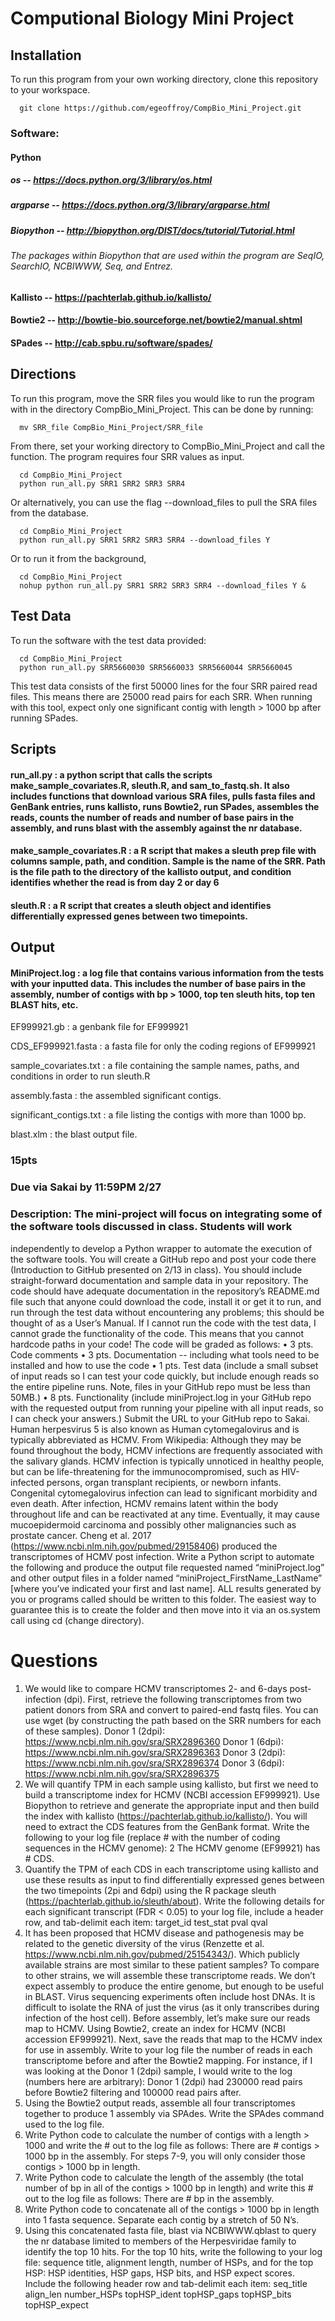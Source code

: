 # Computional Biology Mini Project

## Installation
To run this program from your own working directory, clone this repository to your workspace. 

```
  git clone https://github.com/egeoffroy/CompBio_Mini_Project.git
```

### Software:
#### Python
##### os -- https://docs.python.org/3/library/os.html
##### argparse -- https://docs.python.org/3/library/argparse.html
##### Biopython -- http://biopython.org/DIST/docs/tutorial/Tutorial.html
###### The packages within Biopython that are used within the program are SeqIO, SearchIO, NCBIWWW, Seq, and Entrez. 
#### Kallisto -- https://pachterlab.github.io/kallisto/
#### Bowtie2 -- http://bowtie-bio.sourceforge.net/bowtie2/manual.shtml
#### SPades -- http://cab.spbu.ru/software/spades/

## Directions
To run this program, move the SRR files you would like to run the program with in the directory CompBio_Mini_Project. This can be done by running:
```
  mv SRR_file CompBio_Mini_Project/SRR_file
```
From there, set your working directory to CompBio_Mini_Project and call the function. The program requires four SRR values as input. 
```
  cd CompBio_Mini_Project
  python run_all.py SRR1 SRR2 SRR3 SRR4
```

Or alternatively, you can use the flag --download_files to pull the SRA files from the database. 
```
  cd CompBio_Mini_Project
  python run_all.py SRR1 SRR2 SRR3 SRR4 --download_files Y
```

Or to run it from the background,
```
  cd CompBio_Mini_Project
  nohup python run_all.py SRR1 SRR2 SRR3 SRR4 --download_files Y &
```
## Test Data 
To run the software with the test data provided:
```
  cd CompBio_Mini_Project
  python run_all.py SRR5660030 SRR5660033 SRR5660044 SRR5660045
```

This test data consists of the first 50000 lines for the four SRR paired read files. This means there are 25000 read pairs for each SRR. When running with this tool, expect only one significant contig with length > 1000 bp after running SPades. 

## Scripts

#### run_all.py : a python script that calls the scripts make_sample_covariates.R, sleuth.R, and sam_to_fastq.sh. It also includes functions that download various SRA files, pulls fasta files and GenBank entries, runs kallisto, runs Bowtie2, run SPades, assembles the reads, counts the number of reads and number of base pairs in the assembly, and runs blast with the assembly against the nr database. 

#### make_sample_covariates.R : a R script that makes a sleuth prep file with columns sample, path, and condition. Sample is the name of the SRR. Path is the file path to the directory of the kallisto output, and condition identifies whether the read is from day 2 or day 6

#### sleuth.R : a R script that creates a sleuth object and identifies differentially expressed genes between two timepoints.




## Output

#### MiniProject.log : a log file that contains various information from the tests with your inputted data. This includes the number of base pairs in the assembly, number of contigs with bp > 1000, top ten sleuth hits, top ten BLAST hits, etc. 

 EF999921.gb : a genbank file for EF999921
 
 CDS_EF999921.fasta : a fasta file for only the coding regions of EF999921 
 
 sample_covariates.txt : a file containing the sample names, paths, and conditions in order to run sleuth.R

 assembly.fasta : the assembled significant contigs. 

 significant_contigs.txt : a file listing the contigs with more than 1000 bp. 

 blast.xlm : the blast output file.










### 15pts
### Due via Sakai by 11:59PM 2/27
### Description: The mini-project will focus on integrating some of the software tools discussed in class. Students will work
independently to develop a Python wrapper to automate the execution of the software tools. You will create a GitHub
repo and post your code there (Introduction to GitHub presented on 2/13 in class). You should include straight-forward
documentation and sample data in your repository. The code should have adequate documentation in the repository’s
README.md file such that anyone could download the code, install it or get it to run, and run through the test data
without encountering any problems; this should be thought of as a User’s Manual. If I cannot run the code with the test
data, I cannot grade the functionality of the code. This means that you cannot hardcode paths in your code!
The code will be graded as follows:
• 3 pts. Code comments
• 3 pts. Documentation -- including what tools need to be installed and how to use the code
• 1 pts. Test data (include a small subset of input reads so I can test your code quickly, but include enough reads so the
entire pipeline runs. Note, files in your GitHub repo must be less than 50MB.)
• 8 pts. Functionality (include miniProject.log in your GitHub repo with the requested output from running your pipeline
with all input reads, so I can check your answers.)
Submit the URL to your GitHub repo to Sakai.
Human herpesvirus 5 is also known as Human cytomegalovirus and is typically abbreviated as HCMV.
From Wikipedia: Although they may be found throughout the body, HCMV infections are frequently associated with the
salivary glands. HCMV infection is typically unnoticed in healthy people, but can be life-threatening for the
immunocompromised, such as HIV-infected persons, organ transplant recipients, or newborn infants. Congenital
cytomegalovirus infection can lead to significant morbidity and even death. After infection, HCMV remains latent within
the body throughout life and can be reactivated at any time. Eventually, it may cause mucoepidermoid carcinoma and
possibly other malignancies such as prostate cancer.
Cheng et al. 2017 (https://www.ncbi.nlm.nih.gov/pubmed/29158406) produced the transcriptomes of HCMV post
infection. Write a Python script to automate the following and produce the output file requested named
“miniProject.log” and other output files in a folder named “miniProject_FirstName_LastName” [where you’ve indicated
your first and last name]. ALL results generated by you or programs called should be written to this folder. The easiest
way to guarantee this is to create the folder and then move into it via an os.system call using cd (change directory).

# Questions
1. We would like to compare HCMV transcriptomes 2- and 6-days post-infection (dpi). First, retrieve the following
transcriptomes from two patient donors from SRA and convert to paired-end fastq files. You can use wget (by
constructing the path based on the SRR numbers for each of these samples).
Donor 1 (2dpi): https://www.ncbi.nlm.nih.gov/sra/SRX2896360
Donor 1 (6dpi): https://www.ncbi.nlm.nih.gov/sra/SRX2896363
Donor 3 (2dpi): https://www.ncbi.nlm.nih.gov/sra/SRX2896374
Donor 3 (6dpi): https://www.ncbi.nlm.nih.gov/sra/SRX2896375
2. We will quantify TPM in each sample using kallisto, but first we need to build a transcriptome index for HCMV (NCBI
accession EF999921). Use Biopython to retrieve and generate the appropriate input and then build the index with
kallisto (https://pachterlab.github.io/kallisto/). You will need to extract the CDS features from the GenBank format.
Write the following to your log file (replace # with the number of coding sequences in the HCMV genome):
2
The HCMV genome (EF99921) has # CDS.
3. Quantify the TPM of each CDS in each transcriptome using kallisto and use these results as input to find differentially
expressed genes between the two timepoints (2pi and 6dpi) using the R package sleuth
(https://pachterlab.github.io/sleuth/about). Write the following details for each significant transcript (FDR < 0.05) to
your log file, include a header row, and tab-delimit each item:
target_id test_stat pval qval
4. It has been proposed that HCMV disease and pathogenesis may be related to the genetic diversity of the virus
(Renzette et al. https://www.ncbi.nlm.nih.gov/pubmed/25154343/). Which publicly available strains are most similar to
these patient samples? To compare to other strains, we will assemble these transcriptome reads. We don’t expect
assembly to produce the entire genome, but enough to be useful in BLAST. Virus sequencing experiments often include
host DNAs. It is difficult to isolate the RNA of just the virus (as it only transcribes during infection of the host cell). Before
assembly, let’s make sure our reads map to HCMV. Using Bowtie2, create an index for HCMV (NCBI accession EF999921).
Next, save the reads that map to the HCMV index for use in assembly. Write to your log file the number of reads in each
transcriptome before and after the Bowtie2 mapping. For instance, if I was looking at the Donor 1 (2dpi) sample, I would
write to the log (numbers here are arbitrary):
Donor 1 (2dpi) had 230000 read pairs before Bowtie2 filtering and 100000 read
pairs after.
5. Using the Bowtie2 output reads, assemble all four transcriptomes together to produce 1 assembly via SPAdes. Write
the SPAdes command used to the log file.
6. Write Python code to calculate the number of contigs with a length > 1000 and write the # out to the log file as
follows:
There are # contigs > 1000 bp in the assembly.
For steps 7-9, you will only consider those contigs > 1000 bp in length.
7. Write Python code to calculate the length of the assembly (the total number of bp in all of the contigs > 1000 bp in
length) and write this # out to the log file as follows:
There are # bp in the assembly.
8. Write Python code to concatenate all of the contigs > 1000 bp in length into 1 fasta sequence. Separate each contig by
a stretch of 50 N’s.
9. Using this concatenated fasta file, blast via NCBIWWW.qblast to query the nr database limited to members of the
Herpesviridae family to identify the top 10 hits. For the top 10 hits, write the following to your log file: sequence title,
alignment length, number of HSPs, and for the top HSP: HSP identities, HSP gaps, HSP bits, and HSP expect scores.
Include the following header row and tab-delimit each item:
seq_title align_len number_HSPs topHSP_ident topHSP_gaps topHSP_bits topHSP_expect

